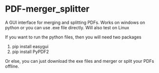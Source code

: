 # PDF-merger_splitter
A GUI interface for merging and splitting PDFs. Works on windows on python or you can use .exe file directly. Will also test on Linux


If you want to run the python files, then you will need two packages 
1. pip install easygui
2. pip install PyPDF2

Or else, you can just download the exe files and merger or split your PDFs offline.
